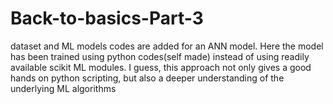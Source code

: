 # Back-to-basics-Part-3
dataset and ML models codes are added for an ANN model. Here the model has been trained using python codes(self made) instead of using readily available scikit ML modules. I guess, this approach not only gives a good hands on python scripting, but also a deeper understanding of the underlying ML algorithms
